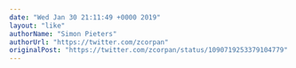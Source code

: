 ```yaml
---
date: "Wed Jan 30 21:11:49 +0000 2019"
layout: "like"
authorName: "Simon Pieters"
authorUrl: "https://twitter.com/zcorpan"
originalPost: "https://twitter.com/zcorpan/status/1090719253379104779"
---
```

